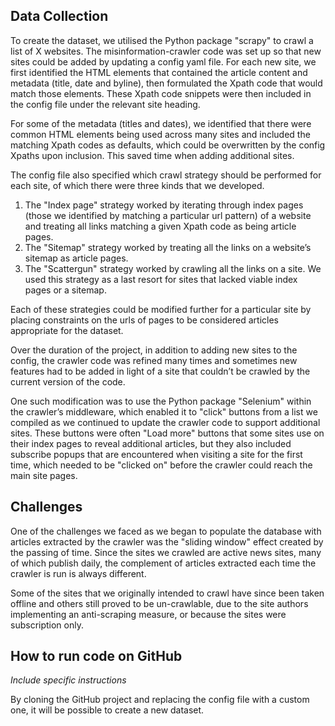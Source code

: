 Data Collection
-----

To create the dataset, we utilised the Python package "scrapy" to crawl a list of X websites. The misinformation-crawler code was set up so that new sites could be added by updating a config yaml file. For each new site, we first identified the HTML elements that contained the article content and metadata (title, date and byline), then formulated the Xpath code that would match those elements. These Xpath code snippets were then included in the config file under the relevant site heading.

For some of the metadata (titles and dates), we identified that there were common HTML elements being used across many sites and included the matching Xpath codes as defaults, which could be overwritten by the config Xpaths upon inclusion. This saved time when adding additional sites.

The config file also specified which crawl strategy should be performed for each site, of which there were three kinds that we developed.
1.	The "Index page" strategy worked by iterating through index pages (those we identified by matching a particular url pattern) of a website and treating all links matching a given Xpath code as being article pages.
2.	The "Sitemap" strategy worked by treating all the links on a website’s sitemap as article pages.
3.	The "Scattergun" strategy worked by crawling all the links on a site. We used this strategy as a last resort for sites that lacked viable index pages or a sitemap.

Each of these strategies could be modified further for a particular site by placing constraints on the urls of pages to be considered articles appropriate for the dataset.

Over the duration of the project, in addition to adding new sites to the config, the crawler code was refined many times and sometimes new features had to be added in light of a site that couldn’t be crawled by the current version of the code.

One such modification was to use the Python package "Selenium" within the crawler’s middleware, which enabled it to "click" buttons from a list we compiled as we continued to update the crawler code to support additional sites. These buttons were often "Load more" buttons that some sites use on their index pages to reveal additional articles, but they also included subscribe popups that are encountered when visiting a site for the first time, which needed to be "clicked on" before the crawler could reach the main site pages.

Challenges
-----

One of the challenges we faced as we began to populate the database with articles extracted by the crawler was the "sliding window" effect created by the passing of time. Since the sites we crawled are active news sites, many of which publish daily, the complement of articles extracted each time the crawler is run is always different.

Some of the sites that we originally intended to crawl have since been taken offline and others still proved to be un-crawlable, due to the site authors implementing an anti-scraping measure, or because the sites were subscription only.

How to run code on GitHub
----

*Include specific instructions*

By cloning the GitHub project and replacing the config file with a custom one, it will be possible to create a new dataset.

